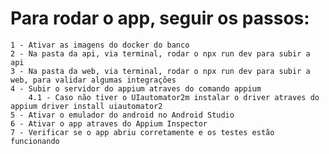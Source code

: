 # Para rodar o app, seguir os passos:

    1 - Ativar as imagens do docker do banco
    2 - Na pasta da api, via terminal, rodar o npx run dev para subir a api
    3 - Na pasta da web, via terminal, rodar o npx run dev para subir a web, para validar algumas integrações
    4 - Subir o servidor do appium atraves do comando appium
        4.1 - Caso não tiver o UIautomator2m instalar o driver atraves do appium driver install uiautomator2
    5 - Ativar o emulador do android no Android Studio
    6 - Ativar o app atraves do Appium Inspector
    7 - Verificar se o app abriu corretamente e os testes estão funcionando
